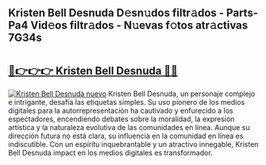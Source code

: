 ## Kristen Bell Desnuda D𝚎sn𝚞dos filtr𝚊dos - Parts-Pa4 Vid𝚎os filtr𝚊dos - N𝚞evas f𝚘tos atr𝚊ctivas 7G34s

# <h2><a href="http://mb5pz4.tromn.icu/?c=Kristen+Bell+Desnuda">🔗👉👉👉 Kristen Bell Desnuda 🔗🔗</a></h2>

[![Kristen Bell Desnuda nuevo](https://i.imgur.com/pEAQMta.gif)](http://mb5pz4.tromn.icu/?c=Kristen+Bell+Desnuda)
Kristen Bell Desnuda, un personaje complejo e intrigante, desafía las etiquetas simples. Su uso pionero de los medios digitales para la autorrepresentación ha cautivado y enfurecido a los espectadores, encendiendo debates sobre la moralidad, la expresión artística y la naturaleza evolutiva de las comunidades en línea. Aunque su dirección futura no está clara, su influencia en la comunidad en línea es indiscutible. Con un espíritu inquebrantable y un atractivo innegable, Kristen Bell Desnuda impact en los medios digitales es transformador.
